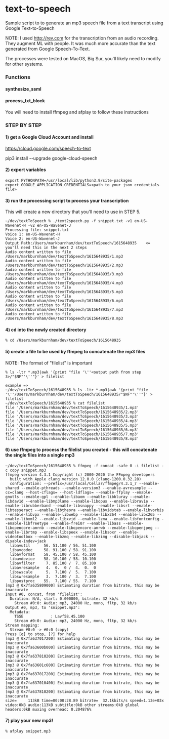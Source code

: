 # text-to-speech
Sample script to to generate an mp3 speech file from a text transcript using Google Text-to-Speech

NOTE: I used http://rev.com for the transcription from an audio recording.  They augment ML with people.  It was much more accurate than the text generated from Google Speech-To-Text.  

The processes were tested on MacOS, Big Sur, you'll likely need to modify for other systems.

### Functions

#### synthesize_ssml
#### process_txt_block

You will need to install ffmpeg and afplay to follow these instructions

### STEP BY STEP

#### 1) get a Google Cloud Account and install

https://cloud.google.com/speech-to-text

pip3 install --upgrade google-cloud-speech

#### 2) export variables

```
export PYTHONPATH=/usr/local/lib/python3.9/site-packages
export GOOGLE_APPLICATION_CREDENTIALS=<path to your json credentials file>
```  
  
#### 3) run the processing script to process your transcription

This will create a new directory that you'll need to use in STEP 5.

```
~/dev/textToSpeech % ./text2speech.py -f snippet.txt -v1 en-US-Wavenet-H -v2 en-US-Wavenet-J
Processing file: snippet.txt
Voice 1: en-US-Wavenet-H
Voice 2: en-US-Wavenet-J
Output Path:/Users/markburnham/dev/textToSpeech/1615648935    <= you'll need this in the next 2 steps
Audio content written to file /Users/markburnham/dev/textToSpeech/1615648935/1.mp3
Audio content written to file /Users/markburnham/dev/textToSpeech/1615648935/2.mp3
Audio content written to file /Users/markburnham/dev/textToSpeech/1615648935/3.mp3
Audio content written to file /Users/markburnham/dev/textToSpeech/1615648935/4.mp3
Audio content written to file /Users/markburnham/dev/textToSpeech/1615648935/5.mp3
Audio content written to file /Users/markburnham/dev/textToSpeech/1615648935/6.mp3
Audio content written to file /Users/markburnham/dev/textToSpeech/1615648935/7.mp3
Audio content written to file /Users/markburnham/dev/textToSpeech/1615648935/8.mp3
```

#### 4) cd into the newly created directory
```
% cd /Users/markburnham/dev/textToSpeech/1615648935
```
#### 5) create a file to be used by ffmpeg to concatenate the mp3 files

NOTE: The format of "filelist" is important

```
% ls -ltr *.mp3|awk '{print "file '\''<output path from step 3>/"$NF"'\''"}' > filelist

example =>
~/dev/textToSpeech/1615648935 % ls -ltr *.mp3|awk '{print "file '\''/Users/markburnham/dev/textToSpeech/1615648935/"$NF"'\''"}' > filelist
~/dev/textToSpeech/1615648935 % cat filelist
file '/Users/markburnham/dev/textToSpeech/1615648935/1.mp3'
file '/Users/markburnham/dev/textToSpeech/1615648935/2.mp3'
file '/Users/markburnham/dev/textToSpeech/1615648935/3.mp3'
file '/Users/markburnham/dev/textToSpeech/1615648935/4.mp3'
file '/Users/markburnham/dev/textToSpeech/1615648935/5.mp3'
file '/Users/markburnham/dev/textToSpeech/1615648935/6.mp3'
file '/Users/markburnham/dev/textToSpeech/1615648935/7.mp3'
file '/Users/markburnham/dev/textToSpeech/1615648935/8.mp3'
```
#### 6) use ffmpeg to process the filelist you created - this will concatenate the single files into a single mp3

```
~/dev/textToSpeech/1615648935 % ffmpeg -f concat -safe 0 -i filelist -c copy snippet.mp3
ffmpeg version 4.3.1 Copyright (c) 2000-2020 the FFmpeg developers
  built with Apple clang version 12.0.0 (clang-1200.0.32.28)
  configuration: --prefix=/usr/local/Cellar/ffmpeg/4.3.1_7 --enable-shared --enable-pthreads --enable-version3 --enable-avresample --cc=clang --host-cflags= --host-ldflags= --enable-ffplay --enable-gnutls --enable-gpl --enable-libaom --enable-libbluray --enable-libdav1d --enable-libmp3lame --enable-libopus --enable-librav1e --enable-librubberband --enable-libsnappy --enable-libsrt --enable-libtesseract --enable-libtheora --enable-libvidstab --enable-libvorbis --enable-libvpx --enable-libwebp --enable-libx264 --enable-libx265 --enable-libxml2 --enable-libxvid --enable-lzma --enable-libfontconfig --enable-libfreetype --enable-frei0r --enable-libass --enable-libopencore-amrnb --enable-libopencore-amrwb --enable-libopenjpeg --enable-librtmp --enable-libspeex --enable-libsoxr --enable-videotoolbox --enable-libzmq --enable-libzimg --disable-libjack --disable-indev=jack
  libavutil      56. 51.100 / 56. 51.100
  libavcodec     58. 91.100 / 58. 91.100
  libavformat    58. 45.100 / 58. 45.100
  libavdevice    58. 10.100 / 58. 10.100
  libavfilter     7. 85.100 /  7. 85.100
  libavresample   4.  0.  0 /  4.  0.  0
  libswscale      5.  7.100 /  5.  7.100
  libswresample   3.  7.100 /  3.  7.100
  libpostproc    55.  7.100 / 55.  7.100
[mp3 @ 0x7fa635809000] Estimating duration from bitrate, this may be inaccurate
Input #0, concat, from 'filelist':
  Duration: N/A, start: 0.000000, bitrate: 32 kb/s
    Stream #0:0: Audio: mp3, 24000 Hz, mono, fltp, 32 kb/s
Output #0, mp3, to 'snippet.mp3':
  Metadata:
    TSSE            : Lavf58.45.100
    Stream #0:0: Audio: mp3, 24000 Hz, mono, fltp, 32 kb/s
Stream mapping:
  Stream #0:0 -> #0:0 (copy)
Press [q] to stop, [?] for help
[mp3 @ 0x7fa637017200] Estimating duration from bitrate, this may be inaccurate
[mp3 @ 0x7fa63600b000] Estimating duration from bitrate, this may be inaccurate
[mp3 @ 0x7fa637810200] Estimating duration from bitrate, this may be inaccurate
[mp3 @ 0x7fa63601c600] Estimating duration from bitrate, this may be inaccurate
[mp3 @ 0x7fa637017200] Estimating duration from bitrate, this may be inaccurate
[mp3 @ 0x7fa637010400] Estimating duration from bitrate, this may be inaccurate
[mp3 @ 0x7fa637810200] Estimating duration from bitrate, this may be inaccurate
size=     113kB time=00:00:28.89 bitrate=  32.1kbits/s speed=1.13e+03x    
video:0kB audio:113kB subtitle:0kB other streams:0kB global headers:0kB muxing overhead: 0.204876%
```

#### 7) play your new mp3!
```
% afplay snippet.mp3
```
